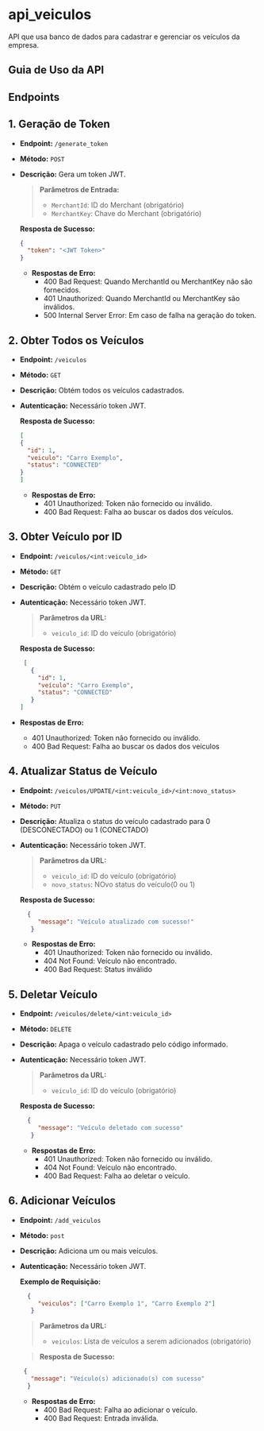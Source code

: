 # api_veiculos
API que usa banco de dados para cadastrar e gerenciar os veículos da empresa.

## Guia de Uso da API

## Endpoints

## 1. Geração de Token
- **Endpoint:** `/generate_token`
- **Método:** `POST`
- **Descrição:** Gera um token JWT.

  > **Parâmetros de Entrada:**
  > - `MerchantId`: ID do Merchant (obrigatório)
  > - `MerchantKey`: Chave do Merchant (obrigatório)

  **Resposta de Sucesso:**
  ```json
  {
    "token": "<JWT Token>"
  }
  ```
  - **Respostas de Erro:**
    - 400 Bad Request: Quando MerchantId ou MerchantKey não são fornecidos.
    - 401 Unauthorized: Quando MerchantId ou MerchantKey são inválidos.
    - 500 Internal Server Error: Em caso de falha na geração do token.

## 2. Obter Todos os Veículos
- **Endpoint:** `/veiculos`
- **Método:** `GET`
- **Descrição:** Obtém todos os veículos cadastrados.
- **Autenticação:** Necessário token JWT.

  **Resposta de Sucesso:**
     ```json
     [
     {
       "id": 1,
       "veiculo": "Carro Exemplo",
       "status": "CONNECTED"
     }
   ]
  ```
  - **Respostas de Erro:**
    - 401 Unauthorized: Token não fornecido ou inválido.
    - 400 Bad Request: Falha ao buscar os dados dos veículos.

## 3. Obter Veículo por ID
- **Endpoint:** `/veiculos/<int:veiculo_id>`
- **Método:** `GET`
- **Descrição:** Obtém o veículo cadastrado pelo ID
- **Autenticação:** Necessário token JWT.

   > **Parâmetros da URL:**
   > - `veiculo_id`: ID do veículo (obrigatório)

  **Resposta de Sucesso:**
   ```json
    [
      {
        "id": 1,
        "veículo": "Carro Exemplo",
        "status": "CONNECTED"
      }
  ]
  ```
- **Respostas de Erro:**
  - 401 Unauthorized: Token não fornecido ou inválido.
  - 400 Bad Request: Falha ao buscar os dados dos veículos

## 4. Atualizar Status de Veículo
  - **Endpoint:** `/veiculos/UPDATE/<int:veiculo_id>/<int:novo_status>`
  - **Método:** `PUT`
  - **Descrição:** Atualiza o status do veículo cadastrado para 0 (DESCONECTADO) ou 1 (CONECTADO)
  - **Autenticação:** Necessário token JWT.
  
     > **Parâmetros da URL:**
     > - `veiculo_id`: ID do veículo (obrigatório)
     > - `novo_status`: NOvo status do veículo(0 ou 1)
  
    **Resposta de Sucesso:**
     ```json
       {
          "message": "Veículo atualizado com sucesso!"
        }
     ```
     - **Respostas de Erro:**
       - 401 Unauthorized: Token não fornecido ou inválido.
       - 404 Not Found: Veículo não encontrado.
       - 400 Bad Request: Status inválido

## 5. Deletar Veículo
  - **Endpoint:** `/veiculos/delete/<int:veiculo_id>`
  - **Método:** `DELETE`
  - **Descrição:** Apaga o veículo cadastrado pelo código informado.
  - **Autenticação:** Necessário token JWT.
  
     > **Parâmetros da URL:**
     > - `veiculo_id`: ID do veículo (obrigatório)
     
    **Resposta de Sucesso:**
     ```json
       {
          "message": "Veículo deletado com sucesso"
        }
     ```
    - **Respostas de Erro:**
      - 401 Unauthorized: Token não fornecido ou inválido.
      - 404 Not Found: Veículo não encontrado.
      - 400 Bad Request: Falha ao deletar o veículo.


## 6. Adicionar Veículos
  - **Endpoint:** `/add_veiculos`
  - **Método:** `post`
  - **Descrição:** Adiciona um ou mais veículos.
  - **Autenticação:** Necessário token JWT.
  
    **Exemplo de Requisição:**
     ```json
       {
          "veiculos": ["Carro Exemplo 1", "Carro Exemplo 2"]
        }
     ```
  
    > **Parâmetros da URL:**
    > - `veiculos`: Lista de veículos a serem adicionados (obrigatório)
     
    > **Resposta de Sucesso:**
     ```json
      {
        "message": "Veículo(s) adicionado(s) com sucesso"
       }
    ```
    
    - **Respostas de Erro:**
      - 400 Bad Request: Falha ao adicionar o veículo.
      - 400 Bad Request: Entrada inválida.


